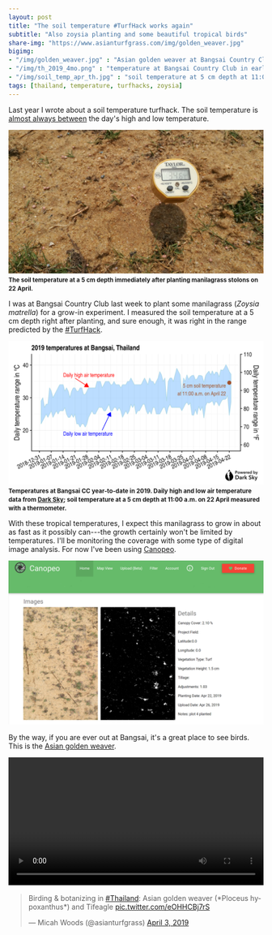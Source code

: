 ```yaml
---
layout: post
title: "The soil temperature #TurfHack works again"
subtitle: "Also zoysia planting and some beautiful tropical birds"
share-img: "https://www.asianturfgrass.com/img/golden_weaver.jpg"
bigimg:
- "/img/golden_weaver.jpg" : "Asian golden weaver at Bangsai Country Club, Thailand"
- "/img/th_2019_4mo.png" : "temperature at Bangsai Country Club in early 2019"
- "/img/soil_temp_apr_th.jpg" : "soil temperature at 5 cm depth at 11:00 a.m. on 22 April 2019 at Bangsai, Thailand"
tags: [thailand, temperature, turfhacks, zoysia]
---
```


Last year I wrote about a soil temperature turfhack. The soil temperature is [almost always between](https://www.asianturfgrass.com/2018-08-10-soil-temperature-turf-hack/) the day's high and low temperature. 

![soil temperature at 11 a.m. on 22 April 2019 in Thailand](/img/soil_temp_apr_th.jpg)
<small><strong>The soil temperature at a 5 cm depth immediately after planting manilagrass stolons on 22 April.</strong></small>

I was at Bangsai Country Club last week to plant some manilagrass (*Zoysia matrella*) for a grow-in experiment. I measured the soil temperature at a 5 cm depth right after planting, and sure enough, it was right in the range predicted by the [#TurfHack](https://twitter.com/hashtag/turfhack?src=hashtag_click). 

![temperatures at Bangsai in 2019](/img/th_2019_4mo.png)
<small><strong>Temperatures at Bangsai CC year-to-date in 2019. Daily high and low air temperature data from [Dark Sky](https://darksky.net/poweredby); soil temperature at a 5 cm depth at 11:00 a.m. on 22 April measured with a thermometer. </strong></small>

With these tropical temperatures, I expect this manilagrass to grow in about as fast as it possibly can---the growth certainly won't be limited by temperatures. I'll be monitoring the coverage with some type of digital image analysis. For now I've been using [Canopeo](https://www.canopeoapp.com).

![grass stolons after planting](/img/canopeo_plot4.png)

By the way, if you are ever out at Bangsai, it's a great place to see birds. This is the [Asian golden weaver](https://en.wikipedia.org/wiki/Asian_golden_weaver).

<video width="100%" controls>
  <source src="https://www.asianturfgrass.com/img/bangsai_asian_golden_weaver.mp4" type="video/mp4">
</video>

<blockquote class="twitter-tweet" data-theme="dark"><p lang="en" dir="ltr">Birding &amp; botanizing in <a href="https://twitter.com/hashtag/Thailand?src=hash&amp;ref_src=twsrc%5Etfw">#Thailand</a>: Asian golden weaver (*Ploceus hypoxanthus*) and Tifeagle <a href="https://t.co/eOHHCBj7rS">pic.twitter.com/eOHHCBj7rS</a></p>&mdash; Micah Woods (@asianturfgrass) <a href="https://twitter.com/asianturfgrass/status/1113232486815768576?ref_src=twsrc%5Etfw">April 3, 2019</a></blockquote> <script async src="https://platform.twitter.com/widgets.js" charset="utf-8"></script> 
